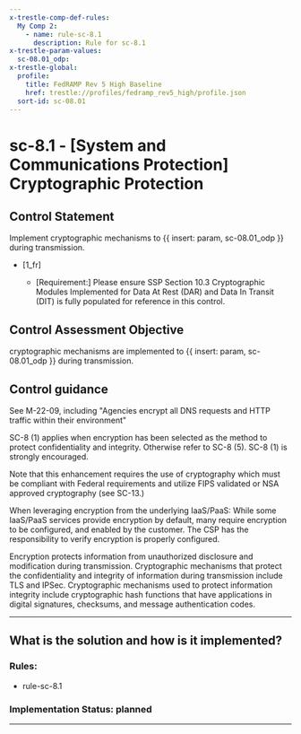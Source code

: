 ```yaml
---
x-trestle-comp-def-rules:
  My Comp 2:
    - name: rule-sc-8.1
      description: Rule for sc-8.1
x-trestle-param-values:
  sc-08.01_odp:
x-trestle-global:
  profile:
    title: FedRAMP Rev 5 High Baseline
    href: trestle://profiles/fedramp_rev5_high/profile.json
  sort-id: sc-08.01
---
```


# sc-8.1 - \[System and Communications Protection\] Cryptographic Protection

## Control Statement

Implement cryptographic mechanisms to {{ insert: param, sc-08.01_odp }} during transmission.

- \[1_fr\]

  - \[Requirement:\] Please ensure SSP Section 10.3 Cryptographic Modules Implemented for Data At Rest (DAR) and Data In Transit (DIT) is fully populated for reference in this control.

## Control Assessment Objective

cryptographic mechanisms are implemented to {{ insert: param, sc-08.01_odp }} during transmission.

## Control guidance

See M-22-09, including \"Agencies encrypt all DNS requests and HTTP traffic within their environment\"

SC-8 (1) applies when encryption has been selected as the method to protect confidentiality and integrity. Otherwise refer to SC-8 (5). SC-8 (1) is strongly encouraged.

Note that this enhancement requires the use of cryptography which must be compliant with Federal requirements and utilize FIPS validated or NSA approved cryptography (see SC-13.)

When leveraging encryption from the underlying IaaS/PaaS: While some IaaS/PaaS services provide encryption by default, many require encryption to be configured, and enabled by the customer. The CSP has the responsibility to verify encryption is properly configured.

Encryption protects information from unauthorized disclosure and modification during transmission. Cryptographic mechanisms that protect the confidentiality and integrity of information during transmission include TLS and IPSec. Cryptographic mechanisms used to protect information integrity include cryptographic hash functions that have applications in digital signatures, checksums, and message authentication codes.

______________________________________________________________________

## What is the solution and how is it implemented?

<!-- For implementation status enter one of: implemented, partial, planned, alternative, not-applicable -->

<!-- Note that the list of rules under ### Rules: is read-only and changes will not be captured after assembly to JSON -->

<!-- Add control implementation description here for control: sc-8.1 -->

### Rules:

  - rule-sc-8.1

### Implementation Status: planned

______________________________________________________________________
